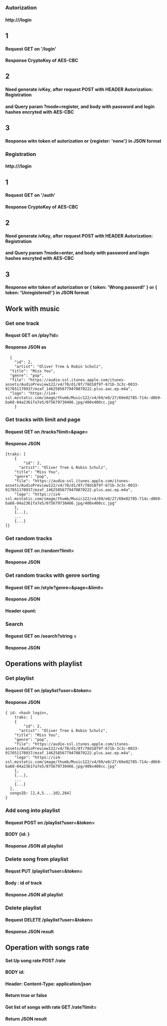 ### Autorization

#### http://<your url>/login
## 1 
#### Request GET on '/login'
#### Response CryptoKey of AES-CBC

## 2
#### Need generate ivKey, after request POST with HEADER Autorization: Registration <ivKey>
#### and Query param ?mode=register, and body with password and login hashes encryted with AES-CBC
## 3
#### Response witn token of autorization or {register: 'none'} in JSON format 

### Registration

#### http://<your url>/login
## 1 
#### Request GET on '/auth'
#### Response CryptoKey of AES-CBC

## 2
#### Need generate ivKey, after request POST with HEADER Autorization: Registration <ivKey>
#### and Query param ?mode=enter, and body with password and login hashes encryted with AES-CBC
## 3
#### Response witn token of autorization or { token: 'Wrong passord!' } or  { token: 'Unregistered!'} in JSON format

## Work with music

### Get one track

#### Requst GET on /play?id=<id of track>
#### Response JSON as 
```
  {
	"id": 2,
	"artist": "Oliver Tree & Robin Schulz",
  "title": "Miss You",
  "genre": "pop",
  "file": "https://audio-ssl.itunes.apple.com/itunes-assets/AudioPreview122/v4/78/d1/8f/78d18f9f-671b-3c3c-0033-917651170937/mzaf_14625856779470870222.plus.aac.ep.m4a",
  "logo": "https://is4-ssl.mzstatic.com/image/thumb/Music122/v4/69/e0/27/69e02785-714c-d0b9-ba68-04a2361fa7e5/075679730466.jpg/400x400cc.jpg"
	}
```
### Get tracks with limit and page

#### Request GET on /tracks?limit=<number limit>&page=<number page>
#### Response JSON
```
{traks: [
	{
		"id": 2,
	  "artist": "Oliver Tree & Robin Schulz",
    "title": "Miss You",
    "genre": "pop",
    "file": "https://audio-ssl.itunes.apple.com/itunes-assets/AudioPreview122/v4/78/d1/8f/78d18f9f-671b-3c3c-0033-917651170937/mzaf_14625856779470870222.plus.aac.ep.m4a",
    "logo": "https://is4-ssl.mzstatic.com/image/thumb/Music122/v4/69/e0/27/69e02785-714c-d0b9-ba68-04a2361fa7e5/075679730466.jpg/400x400cc.jpg"
	},
	{...},
	...
	{...}
]}
```

### Get random tracks
#### Reguest GET on /random?limit=<number limit>
#### Response JSON

### Get random tracks with genre sorting
#### Reguest GET on /style?genre=<name of genre>&page=<number page>&limit=<number limit>
#### Response JSON
#### Header cpunt: <all count genre songs in number>

### Search
#### Reguest GET on /search?string = <query search>
#### Response JSON


## Operations with playlist
### Get playlist
#### Request GET on /playlist?user=<login in hash>&token=<token>

#### Response JSON 
```
{ id: <hash login>,
	traks: [
	{
		"id": 2,
	  "artist": "Oliver Tree & Robin Schulz",
    "title": "Miss You",
    "genre": "pop",
    "file": "https://audio-ssl.itunes.apple.com/itunes-assets/AudioPreview122/v4/78/d1/8f/78d18f9f-671b-3c3c-0033-917651170937/mzaf_14625856779470870222.plus.aac.ep.m4a",
    "logo": "https://is4-ssl.mzstatic.com/image/thumb/Music122/v4/69/e0/27/69e02785-714c-d0b9-ba68-04a2361fa7e5/075679730466.jpg/400x400cc.jpg"
	},
	{...},
	...
	{...}
  ],
  songsID: [2,4,5....102,284]
}
```


### Add song into playlist
#### Request POST on /playlist?user=<login>&token=<token>
#### BODY {id: <id track>}
#### Response JSON all playlist

### Delete song from playlist
#### Requst PUT /playlist?user=<login>&token=<token>
#### Body : id of track
#### Response JSON all playlist

### Delete playlist 
#### Request DELETE /playlist?user=<login>&token=<token>
#### Response JSON result

## Operation with songs rate

#### Set Up song rate POST /rate
#### BODY id:<id song>
#### Header: Content-Type: application/json
#### Return true or false

#### Get list of songs with rate GET /rate?limit=<number of limit>
#### Return JSON result